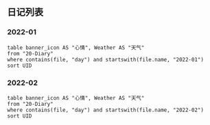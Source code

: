 ## 日记列表
### 2022-01
```dataview
table banner_icon AS "心情", Weather AS "天气"
from "20-Diary"
where contains(file, "day") and startswith(file.name, "2022-01")
sort UID 

```
### 2022-02
```dataview
table banner_icon AS "心情", Weather AS "天气"
from "20-Diary"
where contains(file, "day") and startswith(file.name, "2022-02")
sort UID 

```